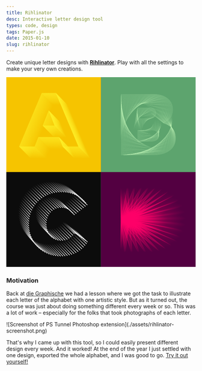 ```yaml
---
title: Rihlinator
desc: Interactive letter design tool
types: code, design
tags: Paper.js
date: 2015-01-10
slug: rihlinator
---
```


Create unique letter designs with [**Rihlinator**](https://rihlinator.timo.sh). Play with all the settings to make your very own creations.

![Example designs](./assets/rihlinator-examples.png)

### Motivation

Back at [die Graphische](http://www.graphische.net) we had a lesson where we got the task to illustrate each letter of the alphabet with one artistic style. But as it turned out, the course was just about doing something different every week or so. This was a lot of work – especially for the folks that took photographs of each letter.

<div class="screenshot-wrapper">
  ![Screenshot of PS Tunnel Photoshop extension](./assets/rihlinator-screenshot.png)
</div>

That's why I came up with this tool, so I could easily present different design every week. And it worked! At the end of the year I just settled with one design, exported the whole alphabet, and I was good to go. [Try it out yourself!](https://rihlinator.timo.sh)

